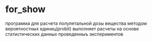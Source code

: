 # for_show
программа для расчета полулетальной дозы вещества методом вероятностных единиц(probit)
выполняет расчеты на основе статистических данных проведенныъ экспериментов

